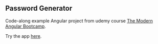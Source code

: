 ## Password Generator

Code-along example Angular project from udemy course [The Modern Angular Bootcamp](https://www.udemy.com/course/the-modern-angular-bootcamp/).

Try the app [here](https://pw-generator-h6eit6bo7-aaronminnick.vercel.app).
